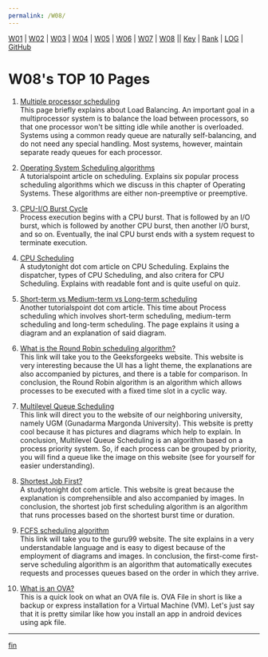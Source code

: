 ```yaml
---
permalink: /W08/
---
```


[W01](https://vandhya.github.io/os211/W01/) | [W02](https://vandhya.github.io/os211/W02/) | [W03](https://vandhya.github.io/os211/W03/) | 
[W04](https://vandhya.github.io/os211/W04/) | [W05](https://vandhya.github.io/os211/W05/) | [W06](https://vandhya.github.io/os211/W06/) | 
[W07](https://vandhya.github.io/os211/W07/) | [W08](https://vandhya.github.io/os211/W08/) || 
[Key](https://vandhya.github.io/os211/TXT/mypubkey.txt) | [Rank](https://vandhya.github.io/os211/TXT/myrank.txt) | [LOG](https://vandhya.github.io/os211/TXT/mylog.txt) | 
[GitHub](https://github.com/vandhya/os211)

# W08's TOP 10 Pages

1. [Multiple processor scheduling](http://operatingsystempoly.blogspot.com/p/multiple-processor-scheduling.html)<br>
This page briefly explains about Load Balancing. An important goal in a multiprocessor system is to balance the load between processors, so that one processor won't be sitting idle while another is overloaded. Systems using a common ready queue are naturally self-balancing, and do not need any special handling. Most systems, however, maintain separate ready queues for each processor. 

2. [Operating System Scheduling algorithms](https://www.tutorialspoint.com/operating_system/os_process_scheduling_algorithms.htm)<br>
A tutorialspoint article on scheduling. Explains six popular process scheduling algorithms which we discuss in this chapter of Operating Systems. These algorithms are either non-preemptive or preemptive.

3. [CPU-I/O Burst Cycle](https://www.cs.uic.edu/~jbell/CourseNotes/OperatingSystems/6_CPU_Scheduling.html)<br>
Process execution begins with a CPU burst. That is followed by an I/O burst, which is followed by another CPU burst, then another I/O burst, and so on. Eventually, the inal CPU burst ends with a system request to terminate execution.

4. [CPU Scheduling](https://www.studytonight.com/operating-system/cpu-scheduling)<br>
A studytonight dot com article on CPU Scheduling. Explains the dispatcher, types of CPU Scheduling, and also critera for CPU Scheduling. Explains with readable font and is quite useful on quiz.

5. [Short-term vs Medium-term vs Long-term scheduling](https://www.tutorialspoint.com/short-term-vs-medium-term-vs-long-term-scheduling)<br>
Another tutorialspoint dot com article. This time about Process scheduling which involves short-term scheduling, medium-term scheduling and long-term scheduling. The page explains it using a diagram and an explanation of said diagram.

6. [What is the Round Robin scheduling algorithm? ](https://www.geeksforgeeks.org/program-round-robin-scheduling-set-1/)<br>
This link will take you to the Geeksforgeeks website. This website is very interesting because the UI has a light theme, the explanations are also accompanied by pictures, and there is a table for comparison. In conclusion, the Round Robin algorithm is an algorithm which allows processes to be executed with a fixed time slot in a cyclic way. 

7. [Multilevel Queue Scheduling](http://ftp.gunadarma.ac.id/linux/docs/v06/Kuliah/SistemOperasi/BUKU/SistemOperasi-4.X-1/ch14s06.html)<br>
This link will direct you to the website of our neighboring university, namely UGM (Gunadarma Margonda University). This website is pretty cool because it has pictures and diagrams which help to explain. In conclusion, Multilevel Queue Scheduling is an algorithm based on a process priority system. So, if each process can be grouped by priority, you will find a queue like the image on this website (see for yourself for easier understanding). 

8. [Shortest Job First?](https://www.studytonight.com/operating-system/shortest-job-first)<br>
A studytonight dot com article. This website is great because the explanation is comprehensiible and also accompanied by images. In conclusion, the shortest job first scheduling algorithm is an algorithm that runs processes based on the shortest burst time or duration. 

9. [FCFS scheduling algorithm](https://www.guru99.com/fcfs-scheduling.html)<br>
This link will take you to the guru99 website. The site explains in a very understandable language and is easy to digest because of the employment of diagrams and images. In conclusion, the first-come first-serve scheduling algorithm is an algorithm that automatically executes requests and processes queues based on the order in which they arrive. 

10. [What is an OVA?](https://wikis.utexas.edu/display/MSBTech/Installing+OVA+files+using+VirtualBox)<br>
This is a quick look on what an OVA file is. OVA File in short is like a backup or express installation for a Virtual Machine (VM). Let's just say that it is pretty similar like how you install an app in android devices using apk file.

----
[fin](https://youtu.be/oalzkYxScdk)
